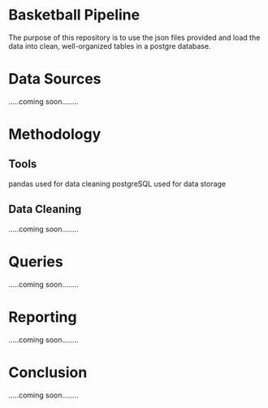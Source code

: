 # Basketball Pipeline
The purpose of this repository is to use the json files provided and load the data into clean, well-organized tables in a postgre database.

# Data Sources
.....coming soon........



# Methodology
## Tools
pandas used for data cleaning
postgreSQL used for data storage
## Data Cleaning
.....coming soon........
# Queries
.....coming soon........
# Reporting
.....coming soon........
# Conclusion
.....coming soon........
